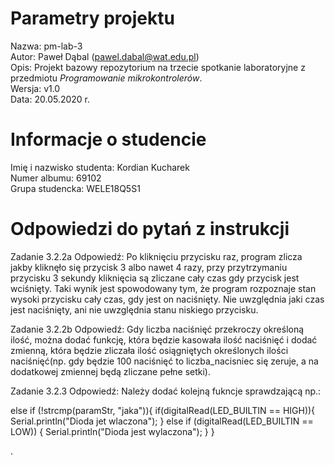 # Parametry projektu

Nazwa: pm-lab-3  
Autor: Paweł Dąbal (pawel.dabal@wat.edu.pl)  
Opis: Projekt bazowy repozytorium na trzecie spotkanie laboratoryjne z przedmiotu _Programowanie mikrokontrolerów_.  
Wersja: v1.0  
Data: 20.05.2020 r.

# Informacje o studencie

Imię i nazwisko studenta: Kordian Kucharek  
Numer albumu: 69102  
Grupa studencka: WELE18Q5S1

# Odpowiedzi do pytań z instrukcji
Zadanie 3.2.2a
Odpowiedź:
Po kliknięciu przycisku raz, program zlicza jakby kliknęło się przycisk 3 albo nawet 4 razy, przy przytrzymaniu przycisku 3 sekundy kliknięcia są zliczane cały czas gdy przycisk jest wciśnięty. Taki wynik jest spowodowany tym, że program rozpoznaje stan wysoki przycisku cały czas, gdy jest on naciśnięty. Nie uwzględnia jaki czas jest naciśnięty, ani nie uwzględnia stanu niskiego przycisku.

Zadanie 3.2.2b
Odpowiedź:
Gdy liczba naciśnięć przekroczy określoną ilość, można dodać funkcję, która będzie kasowała ilość naciśnięć i dodać zmienną, która będzie zliczała ilość osiągniętych określonych ilości naciśnięć(np. gdy będzie 100 naciśnięć to liczba_nacisniec się zeruje, a na dodatkowej zmiennej będą zliczane pełne setki).

Zadanie 3.2.3
Odpowiedź:
Należy dodać kolejną fukncje sprawdzającą np.:

else if (!strcmp(paramStr, "jaka")){
        if(digitalRead(LED_BUILTIN == HIGH)){
          Serial.println("Dioda jet wlaczona");
        } else if (digitalRead(LED_BUILTIN == LOW))
        {
          Serial.println("Dioda jest wylaczona");
        }
}

.